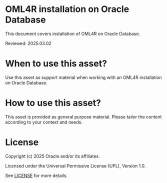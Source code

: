 # OML4R installation on Oracle Database
 
This document covers installation of OML4R on Oracle Database.

Reviewed: 2025.03.02
 

# When to use this asset?

Use this asset as support material when working with an OML4R installation on Oracle Database.


# How to use this asset?

This asset is provided as general purpose material. Please tailor the content according to your context and needs.


# License
 
Copyright (c) 2025 Oracle and/or its affiliates.
 
Licensed under the Universal Permissive License (UPL), Version 1.0.
 
See [LICENSE](https://github.com/oracle-devrel/technology-engineering/blob/main/LICENSE) for more details.
